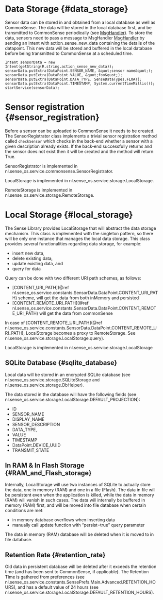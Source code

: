 # Data Storage {#data_storage}

Sensor data can be stored in and obtained from a local database as well as CommonSense. The data will be stored in the local database first, and be transmitted to CommonSense periodically (see [MsgHandler](documentation/msg_handler.md)). To store the data, sensors need to pass a message to MsgHandler [MsgHandler](documentation/msg_handler.md) by sending an Intent with action_sense_new_data containing the details of the datapoint. This new data will be stored and buffered in the local database before being transmitted to CommonSense at a scheduled time.

~~~
Intent sensorData = new Intent(getString(R.string.action_sense_new_data));
sensorData.putExtra(DataPoint.SENSOR_NAME, &quot;sensor name&quot;);
sensorData.putExtra(DataPoint.VALUE, &quot;foo&quot;);
sensorData.putExtra(DataPoint.DATA_TYPE, SenseDataTypes.FLOAT);
sensorData.putExtra(DataPoint.TIMESTAMP, System.currentTimeMillis());
startService(sensorData);
~~~

# Sensor registration {#sensor_registration}
Before a sensor can be uploaded to CommonSense it needs to be created. The SensorRegistrator class implements a trivial sensor registration method called `checkSensor` which checks in the back-end whether a sensor with a given description already exists. If the back-end successfully returns and the sensor does not exist then it will be created and the method will return True.

SensorRegistrator is implemented in nl.sense_os.service.commonsense.SensorRegistrator.

LocalStorage is implemented in nl.sense_os.service.storage.LocalStorage.

RemoteStorage is implemented in nl.sense_os.service.storage.RemoteStorage.

# Local Storage {#local_storage}

The Sense Library provides LocalStorage that will abstract the data storage mechanism. This class is implemented with the singleton pattern, so there will be only one instance that manages the local data storage. This class provides several functionalities regarding data storage, for example:
* insert new data,
* delete existing data,
* update existing data, and
* query for data

Query can be done with two different URI path schemes, as follows:
* [CONTENT_URI_PATH](@ref nl.sense_os.service.constants.SensorData.DataPoint.CONTENT_URI_PATH) scheme, will get the data from both inMemory and persisted
* [CONTENT_REMOTE_URI_PATH](@ref nl.sense_os.service.constants.SensorData.DataPoint.CONTENT_REMOTE_URI_PATH) will get the data from commonSense

In case of [CONTENT_REMOTE_URI_PATH](@ref nl.sense_os.service.constants.SensorData.DataPoint.CONTENT_REMOTE_URI_PATH), LocalStorage becomes a proxy to RemoteStorage. See nl.sense_os.service.storage.LocalStorage.query).

LocalStorage is implemented in nl.sense_os.service.storage.LocalStorage

## SQLite Database {#sqlite_database}

Local data will be stored in an encrypted SQLite database (see nl.sense_os.service.storage.SQLiteStorage and nl.sense_os.service.storage.DbHelper).

The data stored in the database will have the following fields (see nl.sense_os.service.storage.LocalStorage.DEFAULT_PROJECTION):
* ID
* SENSOR_NAME
* DISPLAY_NAME
* SENSOR_DESCRIPTION
* DATA_TYPE,
* VALUE
* TIMESTAMP
* DataPoint.DEVICE_UUID
* TRANSMIT_STATE

## In RAM & In Flash Storage {#RAM_and_Flash_storage}

Internally, LocalStorage will use two instances of SQLite to actually store the data, one in memory (RAM) and one in a file (Flash). The data in file will be persistent even when the application is killed, while the data in memory (RAM) will vanish in such cases. The data will internally be buffered in memory (RAM) first, and will be moved into file database when certain conditions are met:
* in memory database overflows when inserting data
* manually call update function with “persist=true” query parameter

The data in memory (RAM) database will be deleted when it is moved to in file database.

## Retention Rate {#retention_rate}

Old data in persistent database will be deleted after it exceeds the retention time (and has been sent to CommonSense, if applicable). The Retention Time is gathered from preferences (see nl.sense_os.service.constants.SensePrefs.Main.Advanced.RETENTION_HOURS), and has a default value of 24 hours (see nl.sense_os.service.storage.LocalStorage.DEFAULT_RETENTION_HOURS).
